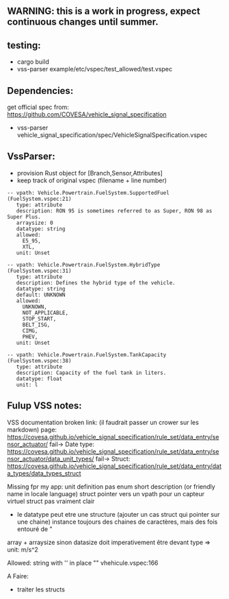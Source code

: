 
WARNING: this is a work in progress, expect continuous changes until summer.
----------------------------------------------------------------------------

testing:
--------
 - cargo build
 - vss-parser example/etc/vspec/test_allowed/test.vspec

Dependencies:
-------------
get official spec from: https://github.com/COVESA/vehicle_signal_specification
 - vss-parser vehicle_signal_specification/spec/VehicleSignalSpecification.vspec

VssParser:
----------
 * provision Rust object for [Branch,Sensor,Attributes]
 * keep track of original vspec (filename + line number)

```
-- vpath: Vehicle.Powertrain.FuelSystem.SupportedFuel  (FuelSystem.vspec:21)
   type: attribute
   description: RON 95 is sometimes referred to as Super, RON 98 as Super Plus.
   arraysize: 0
   datatype: string
   allowed:
     E5_95,
     XTL,
   unit: Unset

-- vpath: Vehicle.Powertrain.FuelSystem.HybridType  (FuelSystem.vspec:31)
   type: attribute
   description: Defines the hybrid type of the vehicle.
   datatype: string
   default: UNKNOWN
   allowed:
     UNKNOWN,
     NOT_APPLICABLE,
     STOP_START,
     BELT_ISG,
     CIMG,
     PHEV,
   unit: Unset

-- vpath: Vehicle.Powertrain.FuelSystem.TankCapacity  (FuelSystem.vspec:38)
   type: attribute
   description: Capacity of the fuel tank in liters.
   datatype: float
   unit: l
```


Fulup VSS notes:
----------------
VSS documentation broken link:  (il faudrait passer un crower sur les markdown)
 page: https://covesa.github.io/vehicle_signal_specification/rule_set/data_entry/sensor_actuator/
 fail-> Date type:  https://covesa.github.io/vehicle_signal_specification/rule_set/data_entry/sensor_actuator/data_unit_types/
 fail-> Struct: https://covesa.github.io/vehicle_signal_specification/rule_set/data_entry/data_types/data_types_struct


Missing fpr my app:
 unit definition pas enum
 short description (or friendly name in locale language)
 struct pointer vers un vpath pour un capteur virtuel
 struct pas vraiment clair
  - le datatype peut etre une structure (ajouter un cas struct qui pointer sur une chaine)
 instance toujours des chaines de caractères, mais des fois entouré de "

 array + arraysize sinon datasize doit imperativement être devant
 type => unit: m/s^2

 Allowed: string with '' in place "" vhehicule.vspec:166


A Faire:
 * traiter les structs
